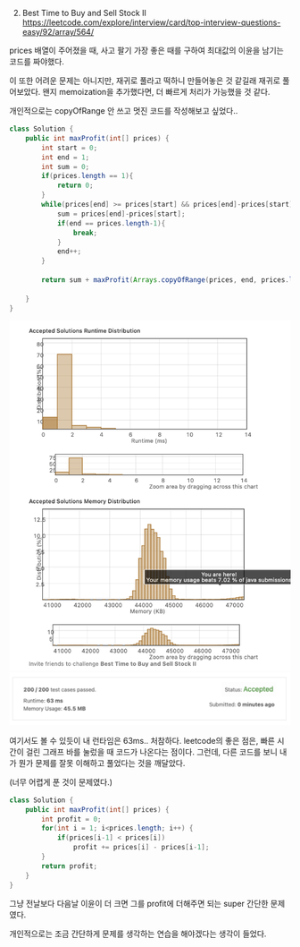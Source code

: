 2. Best Time to Buy and Sell Stock II
https://leetcode.com/explore/interview/card/top-interview-questions-easy/92/array/564/

prices 배열이 주어졌을 때, 사고 팔기 가장 좋은 때를 구하여 최대값의 이윤을 남기는 코드를 짜야했다. 

이 또한 어려운 문제는 아니지만, 재귀로 풀라고 떡하니 만들어놓은 것 같길래 재귀로 풀어보았다. 왠지 memoization을 추가했다면, 더 빠르게 처리가 가능했을 것 같다. 

개인적으로는 copyOfRange 안 쓰고 멋진 코드를 작성해보고 싶었다..


```java
class Solution {
    public int maxProfit(int[] prices) {
        int start = 0;
        int end = 1;
        int sum = 0;
        if(prices.length == 1){
            return 0;
        }
        while(prices[end] >= prices[start] && prices[end]-prices[start] > sum){
            sum = prices[end]-prices[start];
            if(end == prices.length-1){
                break;
            }
            end++;
        }
        
        return sum + maxProfit(Arrays.copyOfRange(prices, end, prices.length));
        
    }
}
```
![Alt text](image-1.png)
![Alt text](image-2.png)

여기서도 볼 수 있듯이 내 런타임은 63ms.. 처참하다.
leetcode의 좋은 점은, 빠른 시간이 걸린 그래프 바를 눌렀을 때 코드가 나온다는 점이다. 
그런데, 다른 코드를 보니 내가 뭔가 문제를 잘못 이해하고 풀었다는 것을 깨달았다.

(너무 어렵게 푼 것이 문제였다.)

```java
class Solution {
    public int maxProfit(int[] prices) {
        int profit = 0;
        for(int i = 1; i<prices.length; i++) {
            if(prices[i-1] < prices[i])
                profit += prices[i] - prices[i-1];
        }
        return profit;
    }
}
```
그냥 전날보다 다음날 이윤이 더 크면 그를 profit에 더해주면 되는 super 간단한 문제였다.

개인적으로는 조금 간단하게 문제를 생각하는 연습을 해야겠다는 생각이 들었다.
